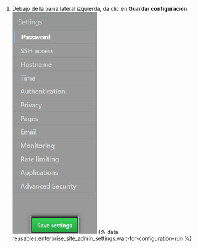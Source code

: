 1. Debajo de la barra lateral izquierda, da clic en **Guardar configuración**. ![El botón de guardar en la {% data variables.enterprise.management_console %}](/assets/images/enterprise/management-console/save-settings.png)
{% data reusables.enterprise_site_admin_settings.wait-for-configuration-run %}